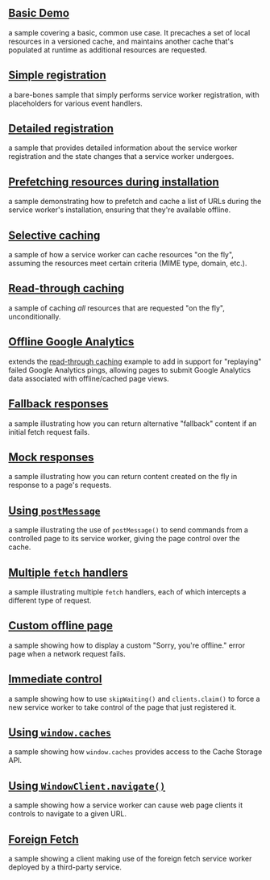## [Basic Demo](https://wangqianzhou.github.io/service-worker/basic/index.html)

a sample covering a basic, common use case. It precaches a set of local resources in a
versioned cache, and maintains another cache that's populated at runtime as additional
resources are requested.

## [Simple registration](https://wangqianzhou.github.io/service-worker/registration/index.html)

a bare-bones sample that simply performs service worker registration, with placeholders for various event handlers.

## [Detailed registration](https://wangqianzhou.github.io/samples/service-worker/registration-events/index.html) 

a sample that provides detailed information about the service worker registration and the state changes that a
service worker undergoes.

## [Prefetching resources during installation](https://wangqianzhou.github.io/samples/service-worker/prefetch/index.html)

a sample demonstrating how to prefetch and cache a list of URLs during the service worker's installation, ensuring that they're
available offline.

## [Selective caching](https://wangqianzhou.github.io/samples/service-worker/selective-caching/index.html) 

a sample of how a service worker can cache resources "on the fly", assuming the resources meet certain criteria (MIME type,
domain, etc.).

## [Read-through caching](https://wangqianzhou.github.io/samples/service-worker/read-through-caching/index.html)

a sample of caching _all_ resources that are requested "on the fly", unconditionally.

## [Offline Google Analytics](https://wangqianzhou.github.io/samples/service-worker/offline-analytics/index.html) 

extends the [read-through caching](https://googlechrome.github.io/samples/service-worker/read-through-caching/index.html) example to add in support for "replaying" failed Google Analytics pings, allowing pages to submit Google Analytics data associated with offline/cached page views.

## [Fallback responses](https://wangqianzhou.github.io/samples/service-worker/fallback-response/index.html) 

a sample illustrating how you can return alternative "fallback" content if an initial fetch request fails.

## [Mock responses](https://wangqianzhou.github.io/samples/service-worker/mock-responses/index.html) 

a sample illustrating how you can return content created on the fly in response to a page's requests.

## [Using `postMessage`](https://wangqianzhou.github.io/samples/service-worker/post-message/index.html) 

a sample illustrating the use of `postMessage()` to send commands from a controlled page to its service worker, giving the page control over the cache.

## [Multiple `fetch` handlers](https://wangqianzhou.github.io/samples/service-worker/multiple-handlers/index.html) 

a sample illustrating multiple `fetch` handlers, each of which intercepts a different type of request.

## [Custom offline page](https://wangqianzhou.github.io/samples/service-worker/custom-offline-page/index.html) 

a sample showing how to display a custom "Sorry, you're offline." error page when a network request fails.

## [Immediate control](https://wangqianzhou.github.io/samples/service-worker/immediate-control/index.html) 

a sample showing how to use `skipWaiting()` and `clients.claim()` to force a new service worker to
take control of the page that just registered it.

## [Using `window.caches`](https://wangqianzhou.github.io/samples/service-worker/window-caches/index.html) 

a sample showing how `window.caches` provides access to the Cache Storage API.

## [Using `WindowClient.navigate()`](https://wangqianzhou.github.io/samples/service-worker/windowclient-navigate/index.html) 

a sample showing how a service worker can cause web page clients it controls to
navigate to a given URL.

## [Foreign Fetch](https://wangqianzhou.github.io/samples/service-worker/foreign-fetch/index.html) 

a sample showing a client making use of the foreign fetch service worker
deployed by a third-party service.

